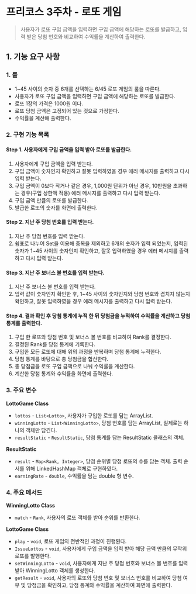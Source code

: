 # 프리코스 3주차 - 로또 게임

> 사용자가 로또 구입 금액을 입력하면 구입 금액에 해당하는 로또를 발급하고, 입력 받은 당첨 번호와 비교하여 수익률을 계산하여 출력한다.

## 1. 기능 요구 사항

### 1. 룰
- 1~45 사이의 숫자 중 6개를 선택하는 6/45 로또 게임의 룰을 따른다.
- 사용자가 로또 구입 금액을 입력하면 구입 금액에 해당하는 로또를 발급한다.
- 로또 1장의 가격은 1000원 이다.
- 로또 당첨 금액은 고정되어 있는 것으로 가정한다.
- 수익률을 계산해 출력한다.

### 2. 구현 기능 목록

#### Step 1. 사용자에게 구입 금액을 입력 받아 로또를 발급한다.

1) 사용자에게 구입 금액을 입력 받는다.
2) 구입 금액이 숫자인지 확인하고 잘못 입력하였을 경우 에러 메시지를 출력하고 다시 입력 받는다.
3) 구입 금액이 0보다 작거나 같은 경우, 1,000원 단위가 아닌 경우, 10만원을 초과하는 경우(구입 상한액 적용) 에러 메시지를 출력하고 다시 입력 받는다.
4) 구입 금액 만큼의 로또를 발급한다.
5) 발급한 로또의 숫자를 화면에 출력한다.

#### Step 2. 지난 주 당첨 번호를 입력 받는다.

1) 지난 주 당첨 번호를 입력 받는다.
2) 쉼표로 나누어 Set을 이용해 중복을 제외하고 6개의 숫자가 입력 되었는지, 입력된 숫자가 1~45 사이의 숫자인지 확인하고, 잘못 입력하였을 경우 에러 메시지를 출력하고 다시 입력 받는다.

#### Step 3. 지난 주 보너스 볼 번호를 입력 받는다.

1) 지난 주 보너스 볼 번호를 입력 받는다.
2) 입력 값이 숫자인지 확인한 후, 1~45 사이의 숫자인지와 당첨 번호와 겹치지 않는지 확인하고, 잘못 입력하였을 경우 에러 메시지를 출력하고 다시 입력 받는다.

#### Step 4. 결과 확인 후 당첨 통계에 누적 한 뒤 당첨금을 누적하여 수익률을 계산하고 당첨 통계를 출력한다.

1) 구입 한 로또와 당첨 번호 및 보너스 볼 번호를 비교하여 Rank를 결정한다.
2) 결정된 Rank를 당첨 통계에 기록한다.
3) 구입한 모든 로또에 대해 위의 과정을 반복하며 당첨 통계에 누적한다.
4) 당첨 통계를 바탕으로 총 당첨금을 합산한다.
5) 총 당첨금을 로또 구입 금액으로 나눠 수익률을 계산한다.
6) 계산한 당첨 통계와 수익률을 화면에 출력한다.

### 3. 주요 변수

**LottoGame Class**
- `lottos` - `List<Lotto>`, 사용자가 구입한 로또를 담는 ArrayList.
- `winningLotto` - `List<WinningLotto>`, 당첨 번호를 담는 ArrayList, 실제로는 하나의 객체만 담긴다.
- `resultStatic` - `ResultStatic`, 당첨 통계를 담는 ResultStatic 클래스의 객체.

**ResultStatic**
- `result` - `Map<Rank, Integer>`, 당첨 순위별 당첨 로또의 수를 담는 객체. 출력 순서를 위해 LinkedHashMap 객체로 구현하였다.
- `earningRate` - `double`, 수익률을 담는 double 형 변수.

### 4. 주요 메서드

**WinningLotto Class**
- `match` - `Rank`, 사용자의 로또 객체를 받아 순위를 반환한다.

**LottoGame Class**
- `play` - `void`, 로또 게임의 전반적인 과정이 진행된다.
- `IssueLottos` - `void`, 사용자에게 구입 금액을 입력 받아 해당 금액 만큼의 무작위 로또를 발행한다.
- `setWinningLotto` - `void`, 사용자에게 지난 주 당첨 번호와 보너스 볼 번호를 입력 받아 WinningLotto 객체를 생성한다.
- `getResult` - `void`, 사용자의 로또와 당첨 번호 및 보너스 번호를 비교하여 당첨 여부 및 당첨금을 확인하고, 당첨 통계와 수익률을 계산하여 화면에 출력한다.
